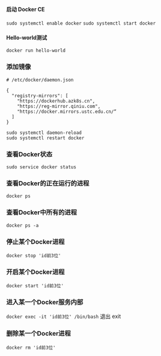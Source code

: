 #### 启动 Docker CE
`sudo systemctl enable docker`
`sudo systemctl start docker`


#### Hello-world测试
`docker run hello-world`

### 添加镜像

```
# /etc/docker/daemon.json

{
  "registry-mirrors": [
    "https://dockerhub.azk8s.cn",
    "https://reg-mirror.qiniu.com",
    "https://docker.mirrors.ustc.edu.cn/“
  ]
}

sudo systemctl daemon-reload
sudo systemctl restart docker
```

### 查看Docker状态
`sudo service docker status`

### 查看Docker的正在运行的进程
`docker ps`

### 查看Docker中所有的进程
`docker ps -a`

### 停止某个Docker进程
`docker stop 'id前3位'`

### 开启某个Docker进程
`docker start 'id前3位'`

### 进入某一个Docker服务内部
`docker exec -it 'id前3位' /bin/bash`
退出 exit

### 删除某一个Docker进程
`docker rm 'id前3位'`


